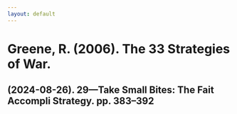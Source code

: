 ```yaml
---
layout: default
---
```


# Greene, R. (2006). The 33 Strategies of War.

## (2024-08-26). 29—Take Small Bites: The Fait Accompli Strategy. pp. 383–392
